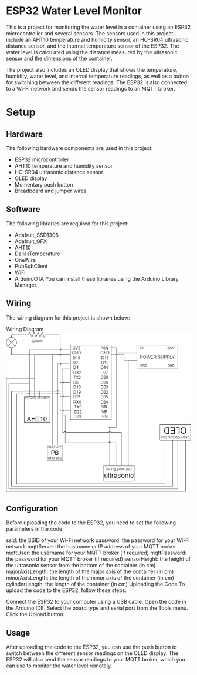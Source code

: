 # ESP32 Water Level Monitor
This is a project for monitoring the water level in a container using an ESP32 microcontroller and several sensors. The sensors used in this project include an AHT10 temperature and humidity sensor, an HC-SR04 ultrasonic distance sensor, and the internal temperature sensor of the ESP32. The water level is calculated using the distance measured by the ultrasonic sensor and the dimensions of the container.

The project also includes an OLED display that shows the temperature, humidity, water level, and internal temperature readings, as well as a button for switching between the different readings. The ESP32 is also connected to a Wi-Fi network and sends the sensor readings to an MQTT broker.

# Setup
## Hardware
The following hardware components are used in this project:
- ESP32 microcontroller
- AHT10 temperature and humidity sensor
- HC-SR04 ultrasonic distance sensor
- OLED display
- Momentary push button
- Breadboard and jumper wires

## Software
The following libraries are required for this project:
- Adafruit_SSD1306
- Adafruit_GFX
- AHT10
- DallasTemperature
- OneWire
- PubSubClient
- WiFi
- ArduinoOTA
You can install these libraries using the Arduino Library Manager.

## Wiring
The wiring diagram for this project is shown below:

Wiring Diagram
![My Image](diagram.png)

## Configuration
Before uploading the code to the ESP32, you need to set the following parameters in the code:

ssid: the SSID of your Wi-Fi network
password: the password for your Wi-Fi network
mqttServer: the hostname or IP address of your MQTT broker
mqttUser: the username for your MQTT broker (if required)
mqttPassword: the password for your MQTT broker (if required)
sensorHeight: the height of the ultrasonic sensor from the bottom of the container (in cm)
majorAxisLength: the length of the major axis of the container (in cm)
minorAxisLength: the length of the minor axis of the container (in cm)
cylinderLength: the length of the container (in cm)
Uploading the Code
To upload the code to the ESP32, follow these steps:

Connect the ESP32 to your computer using a USB cable.
Open the code in the Arduino IDE.
Select the board type and serial port from the Tools menu.
Click the Upload button.

## Usage
After uploading the code to the ESP32, you can use the push button to switch between the different sensor readings on the OLED display. The ESP32 will also send the sensor readings to your MQTT broker, which you can use to monitor the water level remotely.
